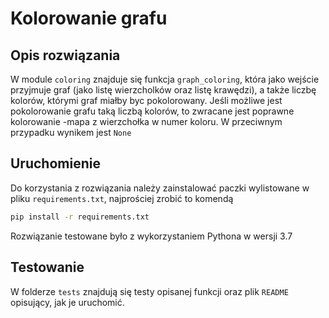 # Kolorowanie grafu

## Opis rozwiązania

W module `coloring` znajduje się funkcja `graph_coloring`,
która jako wejście przyjmuje graf (jako listę wierzcholków oraz listę krawędzi), 
a także liczbę kolorów, którymi graf miałby byc pokolorowany. Jeśli
możliwe jest pokolorowanie grafu taką liczbą kolorów, to zwracane jest poprawne
kolorowanie -mapa z wierzchołka w numer koloru. W przeciwnym przypadku 
wynikem jest `None`

## Uruchomienie

Do korzystania z rozwiązania należy zainstalować paczki
wylistowane w pliku `requirements.txt`, najprościej zrobić to komendą

```bash
pip install -r requirements.txt
```
Rozwiązanie testowane było z wykorzystaniem Pythona w wersji 3.7

## Testowanie

W folderze `tests` znajdują się testy opisanej funkcji oraz plik
`README` opisujący, jak je uruchomić.